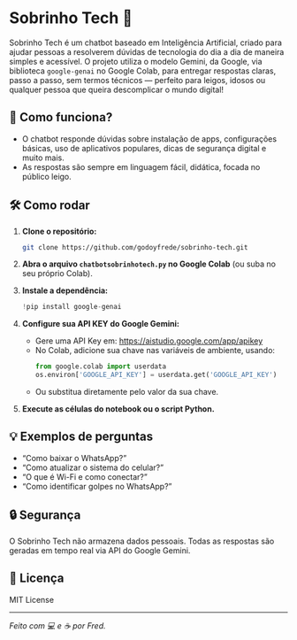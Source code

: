 # Sobrinho Tech 🤖

Sobrinho Tech é um chatbot baseado em Inteligência Artificial, criado para ajudar pessoas a resolverem dúvidas de tecnologia do dia a dia de maneira simples e acessível. O projeto utiliza o modelo Gemini, da Google, via biblioteca `google-genai` no Google Colab, para entregar respostas claras, passo a passo, sem termos técnicos — perfeito para leigos, idosos ou qualquer pessoa que queira descomplicar o mundo digital!

## 🚀 Como funciona?

- O chatbot responde dúvidas sobre instalação de apps, configurações básicas, uso de aplicativos populares, dicas de segurança digital e muito mais.
- As respostas são sempre em linguagem fácil, didática, focada no público leigo.

## 🛠️ Como rodar

1. **Clone o repositório:**
    ```bash
    git clone https://github.com/godoyfrede/sobrinho-tech.git
    ```
2. **Abra o arquivo `chatbotsobrinhotech.py` no Google Colab** (ou suba no seu próprio Colab).

3. **Instale a dependência:**
    ```python
    !pip install google-genai
    ```

4. **Configure sua API KEY do Google Gemini:**
    - Gere uma API Key em: https://aistudio.google.com/app/apikey
    - No Colab, adicione sua chave nas variáveis de ambiente, usando:
      ```python
      from google.colab import userdata
      os.environ['GOOGLE_API_KEY'] = userdata.get('GOOGLE_API_KEY')
      ```
    - Ou substitua diretamente pelo valor da sua chave.

5. **Execute as células do notebook ou o script Python.**

## 💡 Exemplos de perguntas

- “Como baixar o WhatsApp?”
- “Como atualizar o sistema do celular?”
- “O que é Wi-Fi e como conectar?”
- “Como identificar golpes no WhatsApp?”

## 🔒 Segurança

O Sobrinho Tech não armazena dados pessoais. Todas as respostas são geradas em tempo real via API do Google Gemini.

## 📄 Licença

MIT License

---

*Feito com 💻 e ☕ por Fred.*
